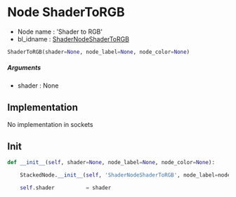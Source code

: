 # Node ShaderToRGB

- Node name : 'Shader to RGB'
- bl_idname : [ShaderNodeShaderToRGB](https://docs.blender.org/api/current/bpy.types.ShaderNodeShaderToRGB.html)


``` python
ShaderToRGB(shader=None, node_label=None, node_color=None)
```
##### Arguments

- shader : None

## Implementation

No implementation in sockets

## Init

``` python
def __init__(self, shader=None, node_label=None, node_color=None):

    StackedNode.__init__(self, 'ShaderNodeShaderToRGB', node_label=node_label, node_color=node_color)

    self.shader          = shader
```
